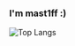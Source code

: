 ### I'm mast1ff :)  
![Top Langs](https://github-readme-stats.vercel.app/api/top-langs/?username=mast1ff&hide=html,css)
